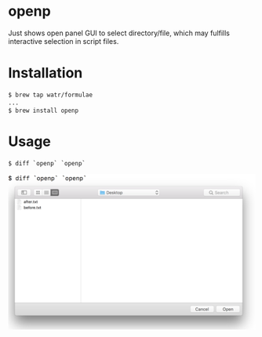 # openp
Just shows open panel GUI to select directory/file, which may fulfills interactive selection in script files.

# Installation

```
$ brew tap watr/formulae
...
$ brew install openp
```

# Usage

```
$ diff `openp` `openp`
```

![](demo-screenshot.png)
